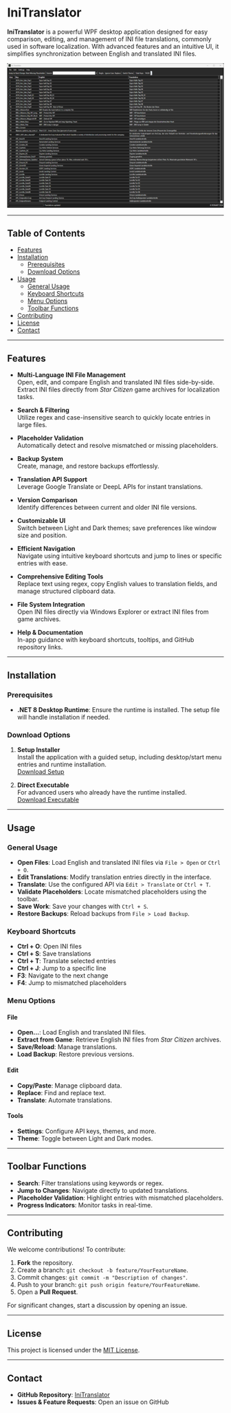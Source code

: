 # IniTranslator

**IniTranslator** is a powerful WPF desktop application designed for easy comparison, editing, and management of INI file translations, commonly used in software localization. With advanced features and an intuitive UI, it simplifies synchronization between English and translated INI files.

![Screenshot](Image.png)

---

## Table of Contents

- [Features](#features)
- [Installation](#installation)
  - [Prerequisites](#prerequisites)
  - [Download Options](#download-options)
- [Usage](#usage)
  - [General Usage](#general-usage)
  - [Keyboard Shortcuts](#keyboard-shortcuts)
  - [Menu Options](#menu-options)
  - [Toolbar Functions](#toolbar-functions)
- [Contributing](#contributing)
- [License](#license)
- [Contact](#contact)

---

## Features

- **Multi-Language INI File Management**  
  Open, edit, and compare English and translated INI files side-by-side. Extract INI files directly from *Star Citizen* game archives for localization tasks.
  
- **Search & Filtering**  
  Utilize regex and case-insensitive search to quickly locate entries in large files.

- **Placeholder Validation**  
  Automatically detect and resolve mismatched or missing placeholders.

- **Backup System**  
  Create, manage, and restore backups effortlessly.

- **Translation API Support**  
  Leverage Google Translate or DeepL APIs for instant translations.

- **Version Comparison**  
  Identify differences between current and older INI file versions.

- **Customizable UI**  
  Switch between Light and Dark themes; save preferences like window size and position.

- **Efficient Navigation**  
  Navigate using intuitive keyboard shortcuts and jump to lines or specific entries with ease.

- **Comprehensive Editing Tools**  
  Replace text using regex, copy English values to translation fields, and manage structured clipboard data.

- **File System Integration**  
  Open INI files directly via Windows Explorer or extract INI files from game archives.

- **Help & Documentation**  
  In-app guidance with keyboard shortcuts, tooltips, and GitHub repository links.

---

## Installation

### Prerequisites

- **.NET 8 Desktop Runtime**: Ensure the runtime is installed. The setup file will handle installation if needed.

### Download Options

1. **Setup Installer**  
   Install the application with a guided setup, including desktop/start menu entries and runtime installation.  
   [Download Setup](https://github.com/ROBdk97/IniTranslator/releases/latest/download/IniTranslatorSetup.msi)

2. **Direct Executable**  
   For advanced users who already have the runtime installed.  
   [Download Executable](https://github.com/ROBdk97/IniTranslator/releases/latest/download/Release.zip)

---

## Usage

### General Usage

- **Open Files**: Load English and translated INI files via `File > Open` or `Ctrl + O`.
- **Edit Translations**: Modify translation entries directly in the interface.
- **Translate**: Use the configured API via `Edit > Translate` or `Ctrl + T`.
- **Validate Placeholders**: Locate mismatched placeholders using the toolbar.
- **Save Work**: Save your changes with `Ctrl + S`.
- **Restore Backups**: Reload backups from `File > Load Backup`.

### Keyboard Shortcuts

- **Ctrl + O**: Open INI files  
- **Ctrl + S**: Save translations  
- **Ctrl + T**: Translate selected entries  
- **Ctrl + J**: Jump to a specific line  
- **F3**: Navigate to the next change  
- **F4**: Jump to mismatched placeholders  

### Menu Options

#### File  
- **Open...**: Load English and translated INI files.  
- **Extract from Game**: Retrieve English INI files from *Star Citizen* archives.  
- **Save/Reload**: Manage translations.  
- **Load Backup**: Restore previous versions.  

#### Edit  
- **Copy/Paste**: Manage clipboard data.  
- **Replace**: Find and replace text.  
- **Translate**: Automate translations.  

#### Tools  
- **Settings**: Configure API keys, themes, and more.  
- **Theme**: Toggle between Light and Dark modes.  

---

## Toolbar Functions

- **Search**: Filter translations using keywords or regex.  
- **Jump to Changes**: Navigate directly to updated translations.  
- **Placeholder Validation**: Highlight entries with mismatched placeholders.  
- **Progress Indicators**: Monitor tasks in real-time.  

---

## Contributing

We welcome contributions! To contribute:

1. **Fork** the repository.  
2. Create a branch: `git checkout -b feature/YourFeatureName`.  
3. Commit changes: `git commit -m "Description of changes"`.  
4. Push to your branch: `git push origin feature/YourFeatureName`.  
5. Open a **Pull Request**.

For significant changes, start a discussion by opening an issue.

---

## License

This project is licensed under the [MIT License](https://github.com/ROBdk97/IniTranslator/blob/main/LICENSE).

---

## Contact

- **GitHub Repository**: [IniTranslator](https://github.com/ROBdk97/IniTranslator)  
- **Issues & Feature Requests**: Open an issue on GitHub  
